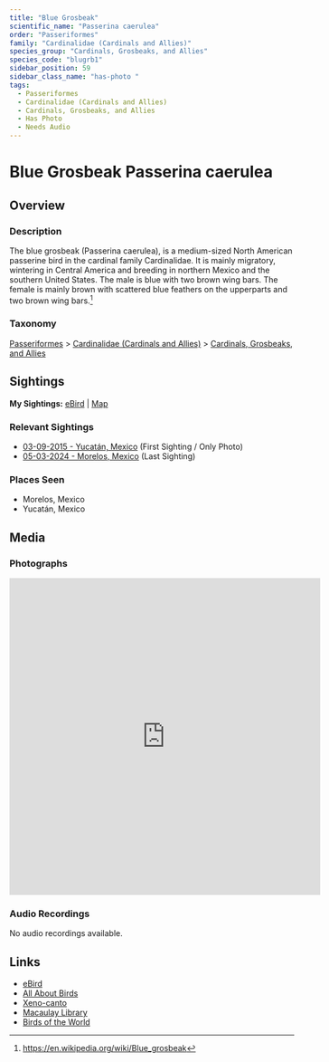 ```yaml
---
title: "Blue Grosbeak"
scientific_name: "Passerina caerulea"
order: "Passeriformes"
family: "Cardinalidae (Cardinals and Allies)"
species_group: "Cardinals, Grosbeaks, and Allies"
species_code: "blugrb1"
sidebar_position: 59
sidebar_class_name: "has-photo "
tags: 
  - Passeriformes
  - Cardinalidae (Cardinals and Allies)
  - Cardinals, Grosbeaks, and Allies
  - Has Photo
  - Needs Audio
---
```


# Blue Grosbeak <span className='sci_name'>Passerina caerulea</span>

## Overview

### Description
The blue grosbeak (Passerina caerulea), is a medium-sized North American passerine bird in the cardinal family Cardinalidae. It is mainly migratory, wintering in Central America and breeding in northern Mexico and the southern United States. The male is blue with two brown wing bars. The female is mainly brown with scattered blue feathers on the upperparts and two brown wing bars.[^1]

[^1]: https://en.wikipedia.org/wiki/Blue_grosbeak

### Taxonomy
[Passeriformes](/tags/passeriformes) > [Cardinalidae (Cardinals and Allies)](/tags/cardinalidae-cardinals-and-allies) > [Cardinals, Grosbeaks, and Allies](/tags/cardinals-grosbeaks-and-allies)


## Sightings

**My Sightings:** [eBird](https://ebird.org/lifelist?r=world&time=life&spp=blugrb1) | [Map](/map?species_code=blugrb1)

### Relevant Sightings

* [03-09-2015 - Yucatán, Mexico](https://ebird.org/checklist/S206237860) (First Sighting / Only Photo)
* [05-03-2024 - Morelos, Mexico](https://ebird.org/checklist/S171768235) (Last Sighting)

### Places Seen

* Morelos, Mexico
* Yucatán, Mexico



## Media
### Photographs
<iframe src="https://macaulaylibrary.org/asset/627875333/embed" width="550" height="560" frameborder="0" allowfullscreen></iframe>

### Audio Recordings
No audio recordings available.

## Links
* [eBird](https://ebird.org/species/blugrb1) 
* [All About Birds](https://www.allaboutbirds.org/guide/blugrb1) 
* [Xeno-canto](https://www.xeno-canto.org/species/passerina-caerulea) 
* [Macaulay Library](https://search.macaulaylibrary.org/catalog?taxonCode=blugrb1&sort=rating_rank_desc)
* [Birds of the World](https://birdsoftheworld.org/bow/species/blugrb1)
